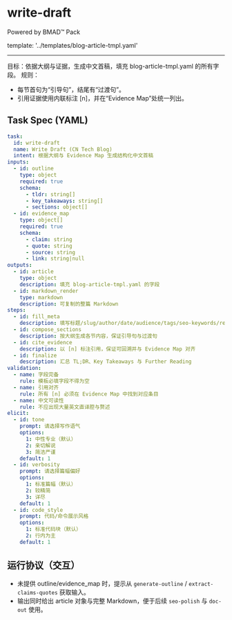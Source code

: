 # write-draft

Powered by BMAD™ Pack

template: '../templates/blog-article-tmpl.yaml'

---

目标：依据大纲与证据，生成中文首稿，填充 blog-article-tmpl.yaml 的所有字段。
规则：

- 每节首句为“引导句”，结尾有“过渡句”。
- 引用证据使用内联标注 [n]，并在“Evidence Map”处统一列出。

## Task Spec (YAML)

```yaml
task:
  id: write-draft
  name: Write Draft (CN Tech Blog)
  intent: 根据大纲与 Evidence Map 生成结构化中文首稿
inputs:
  - id: outline
    type: object
    required: true
    schema:
      - tldr: string[]
      - key_takeaways: string[]
      - sections: object[]
  - id: evidence_map
    type: object[]
    required: true
    schema:
      - claim: string
      - quote: string
      - source: string
      - link: string|null
outputs:
  - id: article
    type: object
    description: 填充 blog-article-tmpl.yaml 的字段
  - id: markdown_render
    type: markdown
    description: 可复制的整篇 Markdown
steps:
  - id: fill_meta
    description: 填写标题/slug/author/date/audience/tags/seo-keywords/reading-time
  - id: compose_sections
    description: 按大纲生成各节内容，保证引导句与过渡句
  - id: cite_evidence
    description: 以 [n] 标注引用，保证可回溯并与 Evidence Map 对齐
  - id: finalize
    description: 汇总 TL;DR、Key Takeaways 与 Further Reading
validation:
  - name: 字段完备
    rule: 模板必填字段不得为空
  - name: 引用对齐
    rule: 所有 [n] 必须在 Evidence Map 中找到对应条目
  - name: 中文可读性
    rule: 不应出现大量英文直译腔与赘述
elicit:
  - id: tone
    prompt: 请选择写作语气
    options:
      1: 中性专业（默认）
      2: 亲切解说
      3: 简洁严谨
    default: 1
  - id: verbosity
    prompt: 请选择篇幅偏好
    options:
      1: 标准篇幅（默认）
      2: 较精简
      3: 详尽
    default: 1
  - id: code_style
    prompt: 代码/命令展示风格
    options:
      1: 标准代码块（默认）
      2: 行内为主
    default: 1
```

## 运行协议（交互）

- 未提供 outline/evidence_map 时，提示从 `generate-outline` / `extract-claims-quotes` 获取输入。
- 输出同时给出 article 对象与完整 Markdown，便于后续 `seo-polish` 与 `doc-out` 使用。
